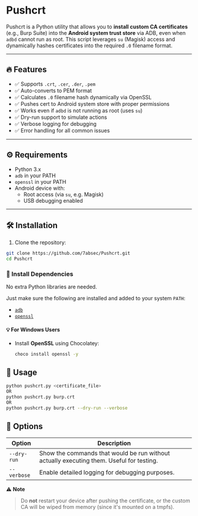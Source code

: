 # Pushcrt

Pushcrt is a Python utility that allows you to **install custom CA certificates** (e.g., Burp Suite) into the **Android system trust store** via ADB, even when `adbd` cannot run as root. This script leverages `su` (Magisk) access and dynamically hashes certificates into the required `.0` filename format.

---

## 🔥 Features

- ✅ Supports `.crt`, `.cer`, `.der`, `.pem`
- ✅ Auto-converts to PEM format
- ✅ Calculates `.0` filename hash dynamically via OpenSSL
- ✅ Pushes cert to Android system store with proper permissions
- ✅ Works even if `adbd` is not running as root (uses `su`)
- ✅ Dry-run support to simulate actions
- ✅ Verbose logging for debugging
- ✅ Error handling for all common issues

---

## ⚙️ Requirements

- Python 3.x
- `adb` in your PATH
- `openssl` in your PATH
- Android device with:
  - Root access (via `su`, e.g. Magisk)
  - USB debugging enabled

---

## 🛠️ Installation

1. Clone the repository:

```bash
git clone https://github.com/7absec/Pushcrt.git
cd Pushcrt
```

### 🧩 Install Dependencies

No extra Python libraries are needed.

Just make sure the following are installed and added to your system `PATH`:

- [`adb`](https://developer.android.com/tools/releases/platform-tools)
- [`openssl`](https://slproweb.com/products/Win32OpenSSL.html)

#### 💡 For Windows Users

- Install **OpenSSL** using Chocolatey:

  ```bash
  choco install openssl -y
  ```

## 🚀 Usage

```bash
python pushcrt.py <certificate_file>
OR
python pushcrt.py burp.crt
OR
python pushcrt.py burp.crt --dry-run --verbose
```

## 🧩 Options

| Option       | Description                             |
|--------------|-----------------------------------------|
| `--dry-run`  | Show the commands that would be run without actually executing them. Useful for testing. |
| `--verbose`  | Enable detailed logging for debugging purposes. |


⚠️ **Note**  
> Do **not** restart your device after pushing the certificate, or the custom CA will be wiped from memory (since it's mounted on a tmpfs).
  

